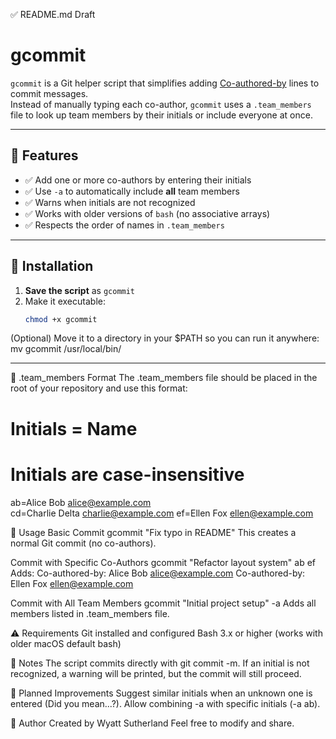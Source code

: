 ✅ README.md Draft

# gcommit

`gcommit` is a Git helper script that simplifies adding [Co-authored-by](https://docs.github.com/en/pull-requests/committing-changes-to-your-project/creating-and-editing-commits/about-commit-signoffs#co-authors) lines to commit messages.  
Instead of manually typing each co-author, `gcommit` uses a `.team_members` file to look up team members by their initials or include everyone at once.

---

## 📌 Features

- ✅ Add one or more co-authors by entering their initials  
- ✅ Use `-a` to automatically include **all** team members  
- ✅ Warns when initials are not recognized  
- ✅ Works with older versions of `bash` (no associative arrays)  
- ✅ Respects the order of names in `.team_members`

---

## 🔧 Installation

1. **Save the script** as `gcommit`  
2. Make it executable:
   ```bash
   chmod +x gcommit

(Optional) Move it to a directory in your $PATH so you can run it anywhere:
mv gcommit /usr/local/bin/

---

📂 .team_members Format
The .team_members file should be placed in the root of your repository and use this format:
# Initials = Name <email>
# Initials are case-insensitive
ab=Alice Bob <alice@example.com>   
cd=Charlie Delta <charlie@example.com>
ef=Ellen Fox <ellen@example.com>


🚀 Usage
Basic Commit
gcommit "Fix typo in README"
This creates a normal Git commit (no co-authors).

Commit with Specific Co-Authors
gcommit "Refactor layout system" ab ef
Adds:
Co-authored-by: Alice Bob <alice@example.com>
Co-authored-by: Ellen Fox <ellen@example.com>

Commit with All Team Members
gcommit "Initial project setup" -a
Adds all members listed in .team_members file.


⚠️ Requirements
Git installed and configured
Bash 3.x or higher (works with older macOS default bash)


📝 Notes
The script commits directly with git commit -m.
If an initial is not recognized, a warning will be printed, but the commit will still proceed.


🔮 Planned Improvements
Suggest similar initials when an unknown one is entered (Did you mean...?).
Allow combining -a with specific initials (-a ab).


👤 Author
Created by Wyatt Sutherland
Feel free to modify and share.


